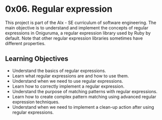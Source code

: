0x06. Regular expression
========================

This project is part of the Alx - SE curriculum of software engineering. The main objective is to understand and implement the concepts of regular expressions in Oniguruma, a regular expression library used by Ruby by default. Note that other regular expression libraries sometimes have different properties.

Learning Objectives
-------------------

- Understand the basics of regular expressions.
- Learn what regular expressions are and how to use them.
- Understand when we need to use regular expressions.
- Learn how to correctly implement a regular expression.
- Understand the purpose of matching patterns with regular expressions.
- Learn how to create complex pattern matching using advanced regular expression techniques.
- Understand when we need to implement a clean-up action after using regular expressions.
